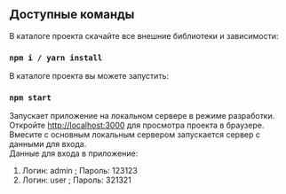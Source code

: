 ## Доступные команды

В каталоге проекта скачайте все внешние библиотеки и зависимости:

### `npm i / yarn install`

В каталоге проекта вы можете запустить:

### `npm start`

Запускает приложение на локальном сервере в режиме разработки.<br />
Откройте [http://localhost:3000](http://localhost:3000) для просмотра проекта в браузере.<br />
Вмесите с основным локальным сервером запускается сервер с данными для входа.<br />
Данные для входа в приложение:<br />
1. Логин: admin ; Пароль: 123123<br />
2. Логин: user ; Пароль: 321321<br />
